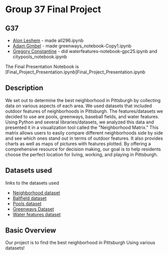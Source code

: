 # Group 37 Final Project
## G37
- [Alon Leshem](mailto:all296@pitt.edu) - made all296.ipynb
- [Adam Gimbel](mailto:ajg172@pitt.edu) - made greenways_notebook-Copy1.ipynb
- [Gregory Constantine](mailto:gpc25@pitt.edu) - did waterfeatures-notebook-gpc25.ipynb and citypools_notebook.ipynb

The Final Presentation Notebook is [Final_Project_Presentation.ipynb]Final_Project_Presentation.ipynb
## Description
We set out to determine the best neighborhood in Pittsburgh by collecting data on various aspects of each area. We used datasets that included outdoor features of neighborhoods in Pittsburgh. The features/datasets we decided to use are pools, greenways, baseball fields, and water features. Using Python and several libraries/datasets, we analyzed this data and presented it in a visualization tool called the "Neighborhood Matrix." This matrix allows users to easily compare different neighborhoods side by side and see which ones stand out in terms of outdoor features. It also provides charts as well as maps of pictures with features plotted. By offering a comprehensive resource for decision making, our goal is to help residents choose the perfect location for living, working, and playing in Pittsburgh.
## Datasets used
links to the datasets used
- [Neighborhood dataset](https://data.wprdc.org/dataset/neighborhoods2)
- [Ballfield dataset](https://data.wprdc.org/dataset/ballfields-pgh)
- [Pools dataset](https://data.wprdc.org/dataset/city-pools)
- [Greenways Dataset](https://data.wprdc.org/dataset/greenways)
- [Water features dataset](https://data.wprdc.org/dataset/city-water-features)
## Basic Overview
Our project is to find the best neighborhood in Pittsburgh Using various datasets!
